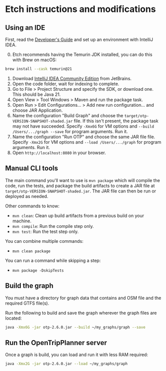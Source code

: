 # Etch instructions and modifications

## Using an IDE

First, read the [Developer's Guide](https://docs.opentripplanner.org/en/latest/Developers-Guide/) and set up an environment with IntelliJ IDEA.

0. Etch recommends having the Temurin JDK installed, you can do this with Brew on macOS:
```sh
brew install --cask temurin@21
```
1. Download [IntelliJ IDEA Community Edition](https://www.jetbrains.com/idea/) from JetBrains.
2. Open the code folder, wait for indexing to complete.
3. Go to File > Project Structure and specify the SDK, or download one. This should be Java 21.
4. Open View > Tool Windows > Maven and run the package task.
5. Open Run > Edit Configurations... > Add new run configuration... and choose JAR Application.
6. Name the configuration "Build Graph" and choose the `target/otp-VERSION-SNAPSHOT-shaded.jar` file. If this isn't present, the package task may not have succeeded. Specify `-Xmx6G` for VM options and `--build /Users/.../graph --save` for program arguments. Run it.
7. Name the configuration "Run OTP" and choose the same JAR file file. Specify `-Xmx2G` for VM options and `--load /Users/.../graph` for program arguments. Run it.
8. Open `http://localhost:8080` in your browser.

## Manual CLI tools

The main command you'll want to use is `mvn package` which will compile the code, run the tests, and package the build artifacts to create a JAR file at `target/otp-VERSION-SNAPSHOT-shaded.jar`. The JAR file can then be run or deployed as needed.

Other commands to know:

  - `mvn clean`: Clean up build artifacts from a previous build on your machine.
  - `mvn compile`: Run the compile step only.
  - `mvn test`: Run the test step only.

You can combine multiple commands:

  - `mvn clean package`

You can run a command while skipping a step:

  - `mvn package -DskipTests`

## Build the graph

You must have a directory for graph data that contains and OSM file and the required GTFS file(s).

Run the following to build and save the graph wherever the graph files are located:

```sh
java -Xmx6G -jar otp-2.6.0.jar --build ~/my_graphs/graph --save
```

## Run the OpenTripPlanner server

Once a graph is build, you can load and run it with less RAM required:

```sh
java -Xmx2G -jar otp-2.6.0.jar --load ~/my_graphs/graph
```
